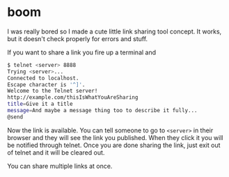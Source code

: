 boom
====

I was really bored so I made a cute little link sharing tool concept. It works, but it doesn't check properly for errors and stuff.

If you want to share a link you fire up a terminal and

```sh
$ telnet <server> 8888
Trying <server>...
Connected to localhost.
Escape character is '^]'.
Welcome to the Telnet server!
http://example.com/thisIsWhatYouAreSharing
title=Give it a title
message=And maybe a message thing too to describe it fully...
@send
```

Now the link is available. You can tell someone to go to `<server>` in their browser and they will see the link you published. When they click it you will be notified through telnet. Once you are done sharing the link, just exit out of telnet and it will be cleared out.

You can share multiple links at once.

